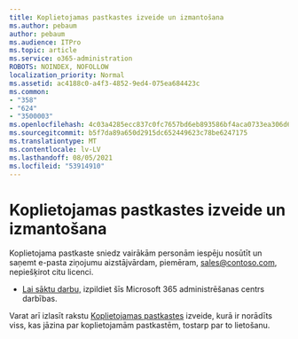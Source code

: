 ```yaml
---
title: Koplietojamas pastkastes izveide un izmantošana
ms.author: pebaum
author: pebaum
ms.audience: ITPro
ms.topic: article
ms.service: o365-administration
ROBOTS: NOINDEX, NOFOLLOW
localization_priority: Normal
ms.assetid: ac4188c0-a4f3-4852-9ed4-075ea684423c
ms.common:
- "358"
- "624"
- "3500003"
ms.openlocfilehash: 4c03a4285ecc837c0fc7657bd6eb893586bf4aca0733ea306d6f6c783ff402d6
ms.sourcegitcommit: b5f7da89a650d2915dc652449623c78be6247175
ms.translationtype: MT
ms.contentlocale: lv-LV
ms.lasthandoff: 08/05/2021
ms.locfileid: "53914910"
---
```

# <a name="create-and-use-a-shared-mailbox"></a>Koplietojamas pastkastes izveide un izmantošana

Koplietojama pastkaste sniedz vairākām personām iespēju nosūtīt un saņemt e-pasta ziņojumu aizstājvārdam, piemēram, sales@contoso.com, nepiešķirot citu licenci.
  
- [Lai sāktu darbu,](https://portal.office.com/AdminPortal/Home#/AssistedGuide/addemailoptions) izpildiet šīs Microsoft 365 administrēšanas centrs darbības. 

Varat arī izlasīt rakstu [Koplietojamas pastkastes](https://docs.microsoft.com/microsoft-365/admin/email/create-a-shared-mailbox) izveide, kurā ir norādīts viss, kas jāzina par koplietojamām pastkastēm, tostarp par to lietošanu.
  